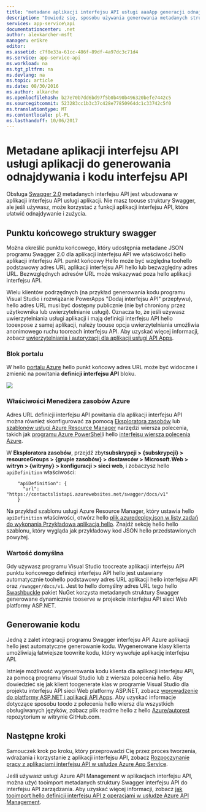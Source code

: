 ```yaml
---
title: "metadane aplikacji interfejsu API usługi aaaApp generacji odnajdywania i kodu interfejsu API | Dokumentacja firmy Microsoft"
description: "Dowiedz się, sposobu używania generowania metadanych struktury Swagger toofacilitate interfejsu API odnajdywania i kodu w aplikacji interfejsu API w usłudze Azure App Service."
services: app-service\api
documentationcenter: .net
author: alexkarcher-msft
manager: erikre
editor: 
ms.assetid: c7f8e33a-61cc-486f-89df-4a97dc3c71d4
ms.service: app-service-api
ms.workload: na
ms.tgt_pltfrm: na
ms.devlang: na
ms.topic: article
ms.date: 08/30/2016
ms.author: alkarche
ms.openlocfilehash: b27e70b7dd6bd97f5b0b490b496320befe7442c5
ms.sourcegitcommit: 523283cc1b3c37c428e77850964dc1c33742c5f0
ms.translationtype: MT
ms.contentlocale: pl-PL
ms.lasthandoff: 10/06/2017
---
```

# <a name="app-service-api-apps-metadata-for-api-discovery-and-code-generation"></a>Metadane aplikacji interfejsu API usługi aplikacji do generowania odnajdywania i kodu interfejsu API
Obsługa [Swagger 2.0](http://swagger.io/) metadanych interfejsu API jest wbudowana w aplikacji interfejsu API usługi aplikacji. Nie masz toouse struktury Swagger, ale jeśli używasz, może korzystać z funkcji aplikacji interfejsu API, które ułatwić odnajdywanie i zużycia.   

## <a name="swagger-endpoint"></a>Punktu końcowego struktury swagger
Można określić punktu końcowego, który udostępnia metadane JSON programu Swagger 2.0 dla aplikacji interfejsu API we właściwości hello aplikacji interfejsu API. punkt końcowy Hello może być względna toohello podstawowy adres URL aplikacji interfejsu API hello lub bezwzględny adres URL. Bezwzględnych adresów URL może wskazywać poza hello aplikacji interfejsu API. 

Wielu klientów podrzędnych (na przykład generowania kodu programu Visual Studio i rozwiązanie PowerApps "Dodaj interfejsu API" przepływu), hello adres URL musi być dostępny publicznie (nie był chroniony przez użytkownika lub uwierzytelnianie usługi). Oznacza to, że jeśli używasz uwierzytelniania usługi aplikacji i mają definicji interfejsu API hello tooexpose z samej aplikacji, należy toouse opcja uwierzytelniania umożliwia anonimowego ruchu tooreach interfejsu API. Aby uzyskać więcej informacji, zobacz [uwierzytelniania i autoryzacji dla aplikacji usługi API Apps](app-service-api-authentication.md).

### <a name="portal-blade"></a>Blok portalu
W hello [portalu Azure](https://portal.azure.com/) hello punkt końcowy adres URL może być widoczne i zmienić na powitania **definicji interfejsu API** bloku.

![](./media/app-service-api-metadata/apidefblade.png)

### <a name="azure-resource-manager-property"></a>Właściwości Menedżera zasobów Azure
Adres URL definicji interfejsu API powitania dla aplikacji interfejsu API można również skonfigurować za pomocą [Eksploratora zasobów](https://resources.azure.com/) lub [szablonów usługi Azure Resource Manager](../azure-resource-manager/resource-group-authoring-templates.md) narzędzi wiersza polecenia, takich jak [programu Azure PowerShell](/powershell/azureps-cmdlets-docs)i hello [interfejsu wiersza polecenia Azure](../cli-install-nodejs.md). 

W **Eksploratora zasobów**, przejdź zbyt**subskrypcji > {subskrypcji} > resourceGroups > {grupie zasobów} > dostawców > Microsoft.Web > witryn > {witryny} > konfiguracji > sieci web**, i zobaczysz hello `apiDefinition` właściwości:

        "apiDefinition": {
          "url": "https://contactslistapi.azurewebsites.net/swagger/docs/v1"
        }

Na przykład szablonu usługi Azure Resource Manager, który ustawia hello `apiDefinition` właściwości, otwórz hello [plik azuredeploy.json w listy zadań do wykonania Przykładowa aplikacja hello](https://github.com/azure-samples/app-service-api-dotnet-todo-list/blob/master/azuredeploy.json). Znajdź sekcję hello hello szablonu, który wygląda jak przykładowy kod JSON hello przedstawionych powyżej.

### <a name="default-value"></a>Wartość domyślna
Gdy używasz programu Visual Studio toocreate aplikacji interfejsu API punktu końcowego definicji interfejsu API hello jest ustawiany automatycznie toohello podstawowy adres URL aplikacji hello interfejsu API oraz `/swagger/docs/v1`. Jest to hello domyślny adres URL tego hello [Swashbuckle](https://www.nuget.org/packages/Swashbuckle) pakiet NuGet korzysta metadanych struktury Swagger generowane dynamicznie tooserve w projekcie interfejsu API sieci Web platformy ASP.NET. 

## <a name="code-generation"></a>Generowanie kodu
Jedną z zalet integracji programu Swagger interfejsu API Azure aplikacji hello jest automatyczne generowanie kodu. Wygenerowane klasy klienta umożliwiają łatwiejsze toowrite kodu, który wywołuje aplikację interfejsu API.

Istnieje możliwość wygenerowania kodu klienta dla aplikacji interfejsu API, za pomocą programu Visual Studio lub z wiersza polecenia hello. Aby dowiedzieć się jak klient toogenerate klas w programie Visual Studio dla projektu interfejsu API sieci Web platformy ASP.NET, zobacz [wprowadzenie do platformy ASP.NET i aplikacji API Apps](app-service-api-dotnet-get-started.md#codegen). Aby uzyskać informacje dotyczące sposobu toodo z polecenia hello wiersz dla wszystkich obsługiwanych języków, zobacz plik readme hello z hello [Azure/autorest](https://github.com/azure/autorest) repozytorium w witrynie GitHub.com.

## <a name="next-steps"></a>Następne kroki
Samouczek krok po kroku, który przeprowadzi Cię przez proces tworzenia, wdrażania i korzystanie z aplikacji interfejsu API, zobacz [Rozpoczynanie pracy z aplikacjami interfejsu API w usłudze Azure App Service](app-service-api-dotnet-get-started.md).

Jeśli używasz usługi Azure API Management w aplikacjach interfejsu API, można użyć tooimport metadanych struktury Swagger interfejsu API do interfejsu API zarządzania. Aby uzyskać więcej informacji, zobacz [jak tooimport hello definicji interfejsu API z operacjami w usłudze Azure API Management](../api-management/api-management-howto-import-api.md). 


